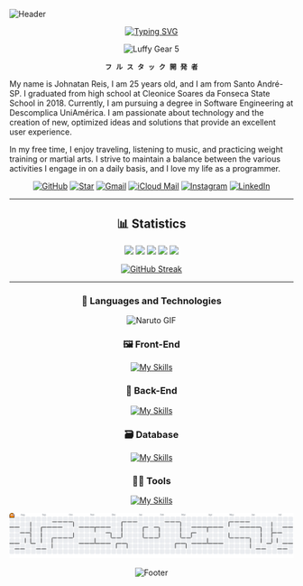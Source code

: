 ![Header](https://capsule-render.vercel.app/api?type=waving&height=150&color=9400D3&reversal=false&section=header)

<div align="center">

[![Typing SVG](https://readme-typing-svg.demolab.com?font=Pixelify+Sans&weight=700&size=26&pause=1000&color=8509F7&width=435&lines=Hey%2C+Wassup%3F+I+am+Johnatan+Reiiss;I'm+a+full+stack+developer;focused+on+UX%2FUI+design;welcome+to+my+readme)](https://git.io/typing-svg)

</div>

<div align="center">
  <img src="https://media3.giphy.com/media/dc9JXastkHG4ldijFT/giphy.gif" width="200" alt="Luffy Gear 5">
</div>

<div align="center">
    
**`フ ル ス タ ッ ク 開 発 者`**

</div>

My name is Johnatan Reis, I am 25 years old, and I am from Santo André-SP. I graduated from high school at Cleonice Soares da Fonseca State School in 2018. Currently, I am pursuing a degree in Software Engineering at Descomplica UniAmérica. I am passionate about technology and the creation of new, optimized ideas and solutions that provide an excellent user experience.

In my free time, I enjoy traveling, listening to music, and practicing weight training or martial arts. I strive to maintain a balance between the various activities I engage in on a daily basis, and I love my life as a programmer.


<div align="center">

[![GitHub](https://img.shields.io/badge/GitHub-000000?style=for-the-badge&logo=github&logoColor=white)](https://github.com/JohnReiiss)
[![Star](https://img.shields.io/badge/Star-000000?style=for-the-badge&logo=github&logoColor=white)](https://github.com/JohnReiiss?tab=stars)
[![Gmail](https://img.shields.io/badge/Gmail-000000?style=for-the-badge&logo=gmail&logoColor=white)](mailto:contadeestudos541@gmail.com)
[![iCloud Mail](https://img.shields.io/badge/iCloud-000000?style=for-the-badge&logo=icloud&logoColor=white)](mailto:johnatan.reiiss@icloud.com)
[![Instagram](https://img.shields.io/badge/Instagram-000000?style=for-the-badge&logo=instagram&logoColor=white)](https://www.instagram.com/hayabusa.johnatan?igsh=aG9iYW1mN3ZmeW1z&utm_source=qr)
[![LinkedIn](https://img.shields.io/badge/LinkedIn-000000?style=for-the-badge&logo=linkedin&logoColor=white)](https://www.linkedin.com/in/johnatan-dos-santos-reis-945092b7/)

</div>

---

<div align="center">

## 📊 Statistics

![](http://github-profile-summary-cards.vercel.app/api/cards/profile-details?username=JohnReiiss&theme=midnight_purple)
![](http://github-profile-summary-cards.vercel.app/api/cards/repos-per-language?username=JohnReiiss&theme=midnight_purple)
![](http://github-profile-summary-cards.vercel.app/api/cards/most-commit-language?username=JohnReiiss&theme=midnight_purple)
![](http://github-profile-summary-cards.vercel.app/api/cards/stats?username=JohnReiiss&theme=midnight_purple)
![](http://github-profile-summary-cards.vercel.app/api/cards/productive-time?username=JohnReiiss&theme=midnight_purple&utcOffset=8)

[![GitHub Streak](https://github-readme-streak-stats.herokuapp.com?user=JohnReiiss&theme=highcontrast&card_width=680)](https://git.io/streak-stats)

</div>

---

<div align="center">
    
### 🤖 Languages ​​and Technologies

<img src="https://media1.giphy.com/media/iZw8B4xAZf7k0dIzeu/giphy.gif" width="200" alt="Naruto GIF">

</div>

<div align="center">
  
### 🖼️ Front-End
  
[![My Skills](https://skillicons.dev/icons?i=html,css,js,react,bootstrap,figma,vite,wordpress)](https://skillicons.dev)

<div align="center">

### 🧠 Back-End

[![My Skills](https://skillicons.dev/icons?i=php,nodejs,nextjs,express,npm,powershell)](https://skillicons.dev)

</div>

<div align="center">

### 🗃️ Database

[![My Skills](https://skillicons.dev/icons?i=mongodb,mysql)](https://skillicons.dev)

</div>

<div align="center">

### 🧑‍💻 Tools

[![My Skills](https://skillicons.dev/icons?i=git,github,gitlab,vscode,windows,gmail)](https://skillicons.dev)

</div>

<div align="center">

<picture>
  <source media="(prefers-color-scheme: dark)" srcset="https://raw.githubusercontent.com/JohnReiiss/JohnReiiss/output/pacman-contribution-graph-dark.svg">
  <source media="(prefers-color-scheme: light)" srcset="https://raw.githubusercontent.com/JohnReiiss/JohnReiiss/output/pacman-contribution-graph.svg">
  <img alt="pacman contribution graph" src="https://raw.githubusercontent.com/JohnReiiss/JohnReiiss/output/pacman-contribution-graph.svg">
</picture>

</div>

![Footer](https://capsule-render.vercel.app/api?type=waving&height=150&color=9400D3&reversal=true&section=footer)
